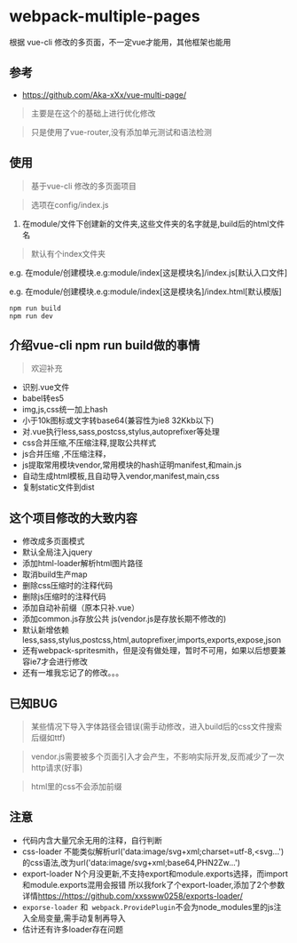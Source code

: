 # webpack-multiple-pages
根据 vue-cli 修改的多页面，不一定vue才能用，其他框架也能用

## 参考
*	<https://github.com/Aka-xXx/vue-multi-page/>
> 主要是在这个的基础上进行优化修改

> 只是使用了vue-router,没有添加单元测试和语法检测
 
## 使用
>基于vue-cli 修改的多页面项目

>选项在config/index.js

1. 在module/文件下创建新的文件夹,这些文件夹的名字就是,build后的html文件名
> 默认有个index文件夹

e.g.  在module/创建模块.e.g:module/index[这是模块名]/index.js[默认入口文件]

e.g.  在module/创建模块.e.g:module/index[这是模块名]/index.html[默认模版]

	npm run build
	npm run dev
## 介绍vue-cli npm run build做的事情

> 欢迎补充

*	识别.vue文件
*	babel转es5
*	img,js,css统一加上hash
*	小于10k图标或文字转base64(兼容性为ie8 32Kkb以下)
*	对.vue执行less,sass,postcss,stylus,autoprefixer等处理
*	css合并压缩,不压缩注释,提取公共样式
*	js合并压缩 ,不压缩注释，
*	js提取常用模块vendor,常用模块的hash证明manifest,和main.js
*	自动生成html模板,且自动导入vendor,manifest,main,css
*	复制static文件到dist

## 这个项目修改的大致内容

*	修改成多页面模式
*	默认全局注入jquery
*	添加html-loader解析html图片路径
*	取消build生产map
*	删除css压缩时的注释代码
*	删除js压缩时的注释代码
*	添加自动补前缀（原本只补.vue）
*	添加common.js存放公共 js(vendor.js是存放长期不修改的)
*	默认新增依赖less,sass,stylus,postcss,html,autoprefixer,imports,exports,expose,json
*	还有webpack-spritesmith，但是没有做处理，暂时不可用，如果以后想要兼容ie7才会进行修改
*	还有一堆我忘记了的修改。。。

## 已知BUG
> 某些情况下导入字体路径会错误(需手动修改，进入build后的css文件搜索后缀如ttf)

> vendor.js需要被多个页面引入才会产生，不影响实际开发,反而减少了一次http请求(好事)

> html里的css不会添加前缀
## 注意
* 代码内含大量冗余无用的注释，自行判断
* css-loader 不能类似解析url('data:image/svg+xml;charset=utf-8,<svg...')的css语法,改为url('data:image/svg+xml;base64,PHN2Zw...')
* export-loader N个月没更新,不支持export和module.exports选择，而import和module.exports混用会报错
所以我fork了个export-loader,添加了2个参数 详情<https://https://github.com/xxssww0258/exports-loader/>
* `exporse-loader` 和` webpack.ProvidePlugin`不会为node_modules里的js注入全局变量,需手动复制再导入
* 估计还有许多loader存在问题